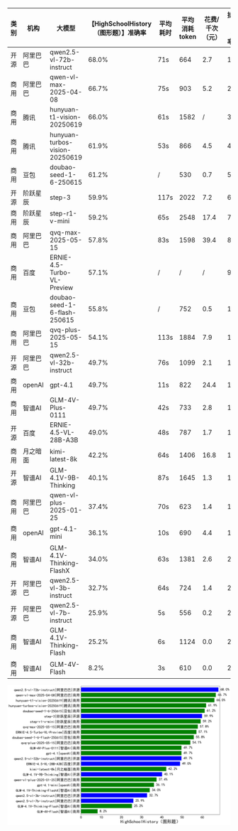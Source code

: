 
|类别|机构|大模型|【HighSchoolHistory（图形题）】准确率|平均耗时|平均消耗token|花费/千次（元）|排名（准确率）|
|---|---|-----|-------------------|-------|-----------|-----------|-----------|
|开源|阿里巴巴|qwen2.5-vl-72b-instruct|68.0%|71s|664|2.7|1|
|商用|阿里巴巴|qwen-vl-max-2025-04-08|66.7%|75s|903|5.2|2|
|商用|腾讯|hunyuan-t1-vision-20250619|66.0%|61s|1582|/|3|
|商用|腾讯|hunyuan-turbos-vision-20250619|61.9%|53s|866|4.5|4|
|商用|豆包|doubao-seed-1-6-250615|61.2%|/|530|0.7|5|
|开源|阶跃星辰|step-3|59.9%|117s|2022|7.2|6|
|商用|阶跃星辰|step-r1-v-mini|59.2%|65s|2548|17.4|7|
|商用|阿里巴巴|qvq-max-2025-05-15|57.8%|83s|1598|39.4|8|
|商用|百度|ERNIE-4.5-Turbo-VL-Preview|57.1%|/|/|/|9|
|商用|豆包|doubao-seed-1-6-flash-250615|55.8%|/|752|0.5|10|
|商用|阿里巴巴|qvq-plus-2025-05-15|54.1%|113s|1884|7.9|11|
|开源|阿里巴巴|qwen2.5-vl-32b-instruct|49.7%|76s|1099|2.1|12|
|商用|openAI|gpt-4.1|49.7%|11s|822|24.4|13|
|商用|智谱AI|GLM-4V-Plus-0111|49.7%|42s|733|2.8|14|
|开源|百度|ERNIE-4.5-VL-28B-A3B|49.0%|48s|787|1.7|15|
|商用|月之暗面|kimi-latest-8k|42.2%|64s|1406|16.8|16|
|开源|智谱AI|GLM-4.1V-9B-Thinking|40.1%|87s|1645|1.3|17|
|商用|阿里巴巴|qwen-vl-plus-2025-01-25|37.4%|70s|623|1.4|18|
|商用|openAI|gpt-4.1-mini|36.1%|10s|690|4.4|19|
|商用|智谱AI|GLM-4.1V-Thinking-FlashX|34.0%|63s|1381|2.6|20|
|开源|阿里巴巴|qwen2.5-vl-3b-instruct|32.7%|64s|724|1.4|21|
|开源|阿里巴巴|qwen2.5-vl-7b-instruct|25.9%|5s|556|0.2|22|
|商用|智谱AI|GLM-4.1V-Thinking-Flash|25.2%|6s|1124|0.0|23|
|商用|智谱AI|GLM-4V-Flash|8.2%|3s|610|0.0|24|


![lin](../pic/HighSchoolHistory（图形题）.png)
